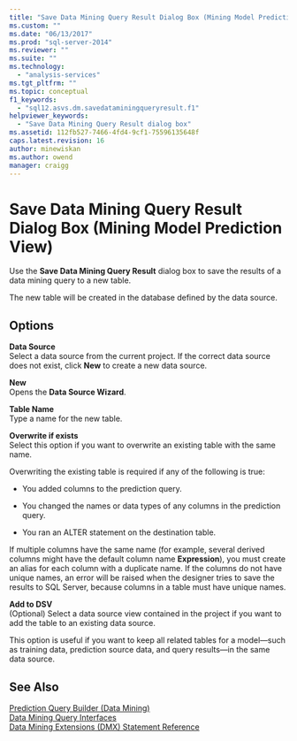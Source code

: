 ```yaml
---
title: "Save Data Mining Query Result Dialog Box (Mining Model Prediction View) | Microsoft Docs"
ms.custom: ""
ms.date: "06/13/2017"
ms.prod: "sql-server-2014"
ms.reviewer: ""
ms.suite: ""
ms.technology: 
  - "analysis-services"
ms.tgt_pltfrm: ""
ms.topic: conceptual
f1_keywords: 
  - "sql12.asvs.dm.savedataminingqueryresult.f1"
helpviewer_keywords: 
  - "Save Data Mining Query Result dialog box"
ms.assetid: 112fb527-7466-4fd4-9cf1-75596135648f
caps.latest.revision: 16
author: minewiskan
ms.author: owend
manager: craigg
---
```

# Save Data Mining Query Result Dialog Box (Mining Model Prediction View)
  Use the **Save Data Mining Query Result** dialog box to save the results of a data mining query to a new table.  
  
 The new table will be created in the database defined by the data source.  
  
## Options  
 **Data Source**  
 Select a data source from the current project. If the correct data source does not exist, click **New** to create a new data source.  
  
 **New**  
 Opens the **Data Source Wizard**.  
  
 **Table Name**  
 Type a name for the new table.  
  
 **Overwrite if exists**  
 Select this option if you want to overwrite an existing table with the same name.  
  
 Overwriting the existing table is required if any of the following is true:  
  
-   You added columns to the prediction query.  
  
-   You changed the names or data types of any columns in the prediction query.  
  
-   You ran an ALTER statement on the destination table.  
  
 If multiple columns have the same name (for example, several derived columns might have the default column name **Expression**), you must create an alias for each column with a duplicate name. If the columns do not have unique names, an error will be raised when the designer tries to save the results to SQL Server, because columns in a table must have unique names.  
  
 **Add to DSV**  
 (Optional) Select a data source view contained in the project if you want to add the table to an existing data source.  
  
 This option is useful if you want to keep all related tables for a model—such as training data, prediction source data, and query results—in the same data source.  
  
## See Also  
 [Prediction Query Builder &#40;Data Mining&#41;](prediction-query-builder-data-mining.md)   
 [Data Mining Query Interfaces](data-mining/data-mining-query-tools.md)   
 [Data Mining Extensions &#40;DMX&#41; Statement Reference](/sql/dmx/data-mining-extensions-dmx-statements)  
  
  
